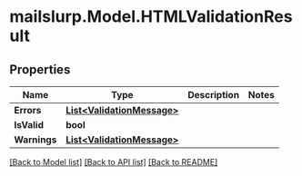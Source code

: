 
# mailslurp.Model.HTMLValidationResult

## Properties

Name | Type | Description | Notes
------------ | ------------- | ------------- | -------------
**Errors** | [**List&lt;ValidationMessage&gt;**](ValidationMessage.md) |  | 
**IsValid** | **bool** |  | 
**Warnings** | [**List&lt;ValidationMessage&gt;**](ValidationMessage.md) |  | 

[[Back to Model list]](../README.md#documentation-for-models)
[[Back to API list]](../README.md#documentation-for-api-endpoints)
[[Back to README]](../README.md)

